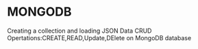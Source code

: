 # MONGODB
Creating a collection and loading JSON Data
CRUD Opertations:CREATE,READ,Update,DElete on MongoDB database
